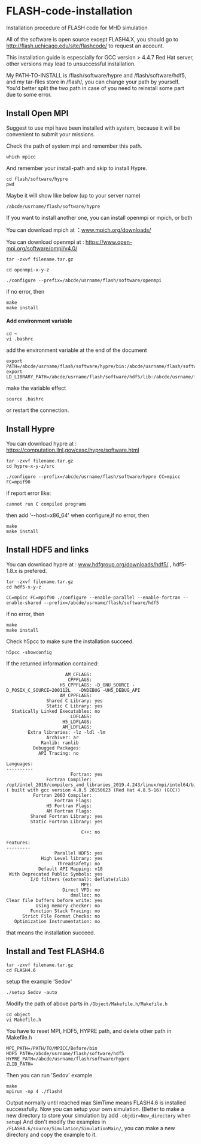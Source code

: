 # FLASH-code-installation
Installation procedure of FLASH code for MHD simulation

All of the software is open source except FLASH4.X, you should go to http://flash.uchicago.edu/site/flashcode/ to request an account.

This installation guide is espescially for GCC version > 4.4.7 Red Hat server, other versions may lead to unsuccessful installation.

My PATH-TO-INSTALL is /flash/software/hypre and /flash/software/hdf5, and my tar-files store in /flash/, you can change your path by yourself. You'd better split the two path in case of you need to reinstall some part due to some error.

## Install Open MPI

Suggest to use mpi have been installed with system, because it will be convenient to submit your missions.

Check the path of system mpi and remember this path.
```
which mpicc
```
And remember your install-path and skip to install Hypre.
```
cd flash/software/hypre
pwd
```
Maybe it will show like below (up to your server name)
```
/abcde/usrname/flash/software/hypre
```

If you want to install another one, you can install openmpi or mpich, or both

You can download mpich at ：www.mpich.org/downloads/

You can download openmpi at : https://www.open-mpi.org/software/ompi/v4.0/
```
tar -zxvf filename.tar.gz
```
```
cd openmpi-x-y-z
```
```
./configure --prefix=/abcde/usrname/flash/software/openmpi
```
if no error, then
```
make
make install
```
#### Add environment variable
```
cd ~
vi .bashrc
```
add the environment variable at the end of the document
```
export PATH=/abcde/usrname/flash/software/hypre/bin:/abcde/usrname/flash/software/hdf5/bin:/abcde/usrname/flash/software/openmpi/bin:$PATH
export LD_LIBRARY_PATH=/abcde/usrname/flash/software/hdf5/lib:/abcde/usrname/flash/software/openmpi/lib
```
make the variable effect
```
source .bashrc
```
or restart the connection.


## Install Hypre

You can download hypre at : https://computation.llnl.gov/casc/hypre/software.html 
```
tar -zxvf filename.tar.gz
cd hypre-x-y-z/src
```
```
./configure --prefix=/abcde/usrname/flash/software/hypre CC=mpicc FC=mpif90
```
if report error like:
```
cannot run C compiled programs
```
then add '--host=x86_64' when configure,if no error, then
```
make
make install
```


## Install HDF5 and links

You can download hypre at : www.hdfgroup.org/downloads/hdf5/ , hdf5-1.8.x is prefered.
```
tar -zxvf filename.tar.gz
cd hdf5-x-y-z
```
```
CC=mpicc FC=mpif90 ./configure --enable-parallel --enable-fortran --enable-shared --prefix=/abcde/usrname/flash/software/hdf5
```
if no error, then
```
make
make install
```
Check h5pcc to make sure the installation succeed.
```
h5pcc -showconfig
```
If the returned information contained:
```
                      AM_CFLAGS:
                       CPPFLAGS:
                    H5_CPPFLAGS: -D_GNU_SOURCE -D_POSIX_C_SOURCE=200112L   -DNDEBUG -UH5_DEBUG_API
                    AM_CPPFLAGS:
               Shared C Library: yes
               Static C Library: yes
  Statically Linked Executables: no
                        LDFLAGS:
                     H5_LDFLAGS:
                     AM_LDFLAGS:
 	 	Extra libraries: -lz -ldl -lm
 		       Archiver: ar
 		 	 Ranlib: ranlib
 	      Debugged Packages:
		    API Tracing: no

Languages:
----------
                        Fortran: yes
               Fortran Compiler: /opt/intel_2019/compilers_and_libraries_2019.4.243/linux/mpi/intel64/bin/mpif90 ( built with gcc version 4.8.5 20150623 (Red Hat 4.8.5-16) (GCC))
          Fortran 2003 Compiler:
                  Fortran Flags:
               H5 Fortran Flags:
               AM Fortran Flags:
         Shared Fortran Library: yes
         Static Fortran Library: yes

                            C++: no

Features:
---------
                  Parallel HDF5: yes
             High Level library: yes
                   Threadsafety: no
            Default API Mapping: v18
 With Deprecated Public Symbols: yes
         I/O filters (external): deflate(zlib)
                            MPE:
                     Direct VFD: no
                        dmalloc: no
Clear file buffers before write: yes
           Using memory checker: no
         Function Stack Tracing: no
      Strict File Format Checks: no
   Optimization Instrumentation: no
```
that means the installation succeed.


## Install and Test FLASH4.6

```
tar -zxvf filename.tar.gz
cd FLASH4.6
```
setup the example 'Sedov'
```
./setup Sedov -auto
```
Modify the path of above parts in ```/Object/Makefile.h/Makefile.h```
```
cd object
vi Makefile.h
```
You have to reset MPI, HDF5, HYPRE path, and delete other path in Makefile.h
```
MPI_PATH=/PATH/TO/MPICC/Before/bin
HDF5_PATH=/abcde/usrname/flash/software/hdf5
HYPRE_PATH=/abcde/usrname/flash/software/hypre
ZLIB_PATH=
```
Then you can run 'Sedov' example
```
make
mpirun -np 4 ./flash4
```
Output normally until reached max SimTime means FLASH4.6 is installed successfully.
Now you can setup your own simulation. (Better to make a new directory to store your simulation by add ```-objdir=New_directory``` when ```setup```)
And don't modify the examples in ```/FLASH4.6/source/Simulation/SimulationMain/```, you can make a new directory and copy the example to it.
